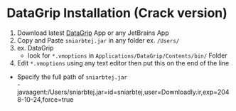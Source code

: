 # DataGrip Installation (Crack version)

1. Download latest [DataGrip](https://www.jetbrains.com/datagrip/download/other.html) App or any JetBrains App
2. Copy and Paste `sniarbtej.jar` in any folder ex. `/Users/`
3. ex. DataGrip
   - look for `*.vmoptions` in `Applications/DataGrip/Contents/bin/` Folder
4. Edit `*.vmoptions` using any text editor then put this on the end of the line

- Specify the full path of `sniarbtej.jar`
  <br/> -javaagent:/Users/sniarbtej.jar=id=sniarbtej,user=Downloadly.ir,exp=2048-10-24,force=true
